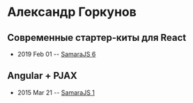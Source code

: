 # Александр Горкунов

## Современные стартер-киты для React
- 2019 Feb 01 -- [SamaraJS 6](https://www.youtube.com/watch?v=BFzuYPNUkCA)    
## Angular + PJAX
- 2015 Mar 21 -- [SamaraJS 1](https://www.youtube.com/watch?v=smz3QIlpCc4)    
